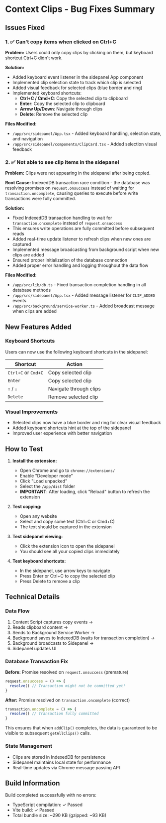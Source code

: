 # Context Clips - Bug Fixes Summary

## Issues Fixed

### 1. ✅ Can't copy items when clicked on Ctrl+C
**Problem:** Users could only copy clips by clicking on them, but keyboard shortcut Ctrl+C didn't work.

**Solution:**
- Added keyboard event listener in the sidepanel App component
- Implemented clip selection state to track which clip is selected
- Added visual feedback for selected clips (blue border and ring)
- Implemented keyboard shortcuts:
  - **Ctrl+C / Cmd+C**: Copy the selected clip to clipboard
  - **Enter**: Copy the selected clip to clipboard
  - **Arrow Up/Down**: Navigate through clips
  - **Delete**: Remove the selected clip

**Files Modified:**
- `/app/src/sidepanel/App.tsx` - Added keyboard handling, selection state, and navigation
- `/app/src/sidepanel/components/ClipCard.tsx` - Added selection visual feedback

### 2. ✅ Not able to see clip items in the sidepanel
**Problem:** Clips were not appearing in the sidepanel after being copied.

**Root Cause:** IndexedDB transaction race condition - the database was resolving promises on `request.onsuccess` instead of waiting for `transaction.oncomplete`, causing queries to execute before write transactions were fully committed.

**Solution:**
- Fixed IndexedDB transaction handling to wait for `transaction.oncomplete` instead of `request.onsuccess`
- This ensures write operations are fully committed before subsequent reads
- Added real-time update listener to refresh clips when new ones are captured
- Implemented message broadcasting from background script when new clips are added
- Ensured proper initialization of the database connection
- Added proper error handling and logging throughout the data flow

**Files Modified:**
- `/app/src/lib/db.ts` - Fixed transaction completion handling in all database methods
- `/app/src/sidepanel/App.tsx` - Added message listener for `CLIP_ADDED` events
- `/app/src/background/service-worker.ts` - Added broadcast message when clips are added

## New Features Added

### Keyboard Shortcuts
Users can now use the following keyboard shortcuts in the sidepanel:

| Shortcut | Action |
|----------|--------|
| `Ctrl+C` or `Cmd+C` | Copy selected clip |
| `Enter` | Copy selected clip |
| `↑` / `↓` | Navigate through clips |
| `Delete` | Remove selected clip |

### Visual Improvements
- Selected clips now have a blue border and ring for clear visual feedback
- Added keyboard shortcuts hint at the top of the sidepanel
- Improved user experience with better navigation

## How to Test

1. **Install the extension:**
   - Open Chrome and go to `chrome://extensions/`
   - Enable "Developer mode"
   - Click "Load unpacked"
   - Select the `/app/dist` folder
   - **IMPORTANT**: After loading, click "Reload" button to refresh the extension

2. **Test copying:**
   - Open any website
   - Select and copy some text (Ctrl+C or Cmd+C)
   - The text should be captured in the extension

3. **Test sidepanel viewing:**
   - Click the extension icon to open the sidepanel
   - You should see all your copied clips immediately

4. **Test keyboard shortcuts:**
   - In the sidepanel, use arrow keys to navigate
   - Press Enter or Ctrl+C to copy the selected clip
   - Press Delete to remove a clip

## Technical Details

### Data Flow
1. Content Script captures copy events → 
2. Reads clipboard content → 
3. Sends to Background Service Worker → 
4. Background saves to IndexedDB (waits for transaction completion) → 
5. Background broadcasts to Sidepanel → 
6. Sidepanel updates UI

### Database Transaction Fix
**Before:** Promise resolved on `request.onsuccess` (premature)
```javascript
request.onsuccess = () => {
  resolve() // Transaction might not be committed yet!
}
```

**After:** Promise resolved on `transaction.oncomplete` (correct)
```javascript
transaction.oncomplete = () => {
  resolve() // Transaction fully committed
}
```

This ensures that when `addClip()` completes, the data is guaranteed to be visible to subsequent `getAllClips()` calls.

### State Management
- Clips are stored in IndexedDB for persistence
- Sidepanel maintains local state for performance
- Real-time updates via Chrome message passing API

## Build Information

Build completed successfully with no errors:
- TypeScript compilation: ✓ Passed
- Vite build: ✓ Passed
- Total bundle size: ~290 KB (gzipped: ~93 KB)
